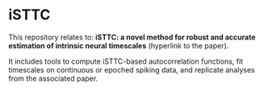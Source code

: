 # iSTTC

This repository relates to: **iSTTC: a novel method for robust and accurate estimation of intrinsic neural timescales** (hyperlink to the paper).

It includes tools to compute iSTTC-based autocorrelation functions, fit timescales on continuous or epoched spiking data, and replicate analyses from the associated paper.
